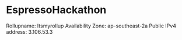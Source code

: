 # EspressoHackathon
Rollupname: Itsmyrollup
Availability Zone: ap-southeast-2a
Public IPv4 address: 3.106.53.3

